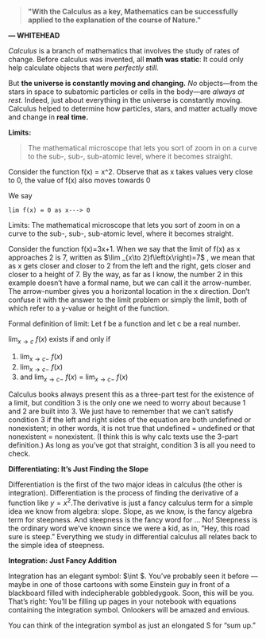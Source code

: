 >  **"With the Calculus as a key, Mathematics can be successfully applied
to the explanation of the course of Nature."**

**— WHITEHEAD**


*Calculus* is a branch of mathematics that involves the study of rates of change. Before calculus was invented, all **math was static**: It could only help calculate objects that were *perfectly still.*

But **the universe is constantly moving and changing.** *No* objects—from the stars in space to subatomic particles or cells in the body—are *always at rest.* Indeed, just about everything in the universe is constantly moving. Calculus helped to determine how particles, stars, and matter actually move and change in **real time.**


**Limits:**

> The mathematical microscope that lets you sort of zoom in on a curve to the sub-, sub-, sub-atomic level, where it becomes straight.

Consider the function f(x) = x^2. Observe that as x takes values very close to 0,
the value of f(x) also moves towards 0

We say

`lim f(x) = 0 as x---> 0`

Limits: The mathematical microscope that lets you sort of zoom in on a curve to the sub-, sub-, sub-atomic level, where it becomes straight.

Consider the function f(x)=3x+1. When we say that the limit of f(x) as x approaches 2 is 7, written as $\lim _{x\to 2\}f\left(x\right)=7$ , we mean that as x gets closer and closer to 2 from the left and the right,  gets closer and closer to a height of 7. By the way, as far as I know, the number 2 in this example doesn’t have a formal name, but we can call it the arrow-number. The arrow-number gives you a horizontal location in the x direction. Don’t confuse it with the answer to the limit problem or simply the limit, both of which refer to a y-value or height of the function.

Formal definition of limit: Let f be a function and let c be a real number.

$\lim _{x\to c}\:f\left(x\right)$ exists if and only if

1.  $\lim _{x\to c-}\:f\left(x\right)$
2.  $\lim _{x\to c-}\:f\left(x\right)$
3.  and $\lim _{x\to c-}\:f\left(x\right)$ = $\lim _{x\to c-}\:f\left(x\right)$


Calculus books always present this as a three-part test for the existence of a limit, but condition 3 is the only one we need to worry about because 1 and 2 are built into 3. We just have to remember that we can’t satisfy condition 3 if the left and right sides of the equation are both undefined or nonexistent; in other words, it is not true that undefined = undefined or that nonexistent = nonexistent. (I think this is why calc texts use the 3-part definition.) As long as you’ve got that straight, condition 3 is all you need to check.

**Differentiating: It’s Just Finding the Slope**

Differentiation is the first of the two major ideas in calculus (the other is integration). Differentiation is the process of finding the derivative of a function like $y=x^2$.The derivative is just a fancy calculus term for a simple idea we know from algebra: slope. Slope, as we know, is the fancy algebra term for steepness. And steepness is the fancy word for … No! Steepness is the ordinary word we’ve known since we were a kid, as in, “Hey, this road sure is steep.” Everything we study in differential calculus all relates back to the simple idea of steepness.

**Integration: Just Fancy Addition**

Integration has an elegant symbol: $\int $. You’ve probably seen it before — maybe in one of those cartoons with some Einstein guy in front of a blackboard filled with indecipherable gobbledygook. Soon, this will be you. That’s right: You’ll be filling up pages in your notebook with equations containing the integration symbol. Onlookers will be amazed and envious.

You can think of the integration symbol as just an elongated S for “sum up.”
